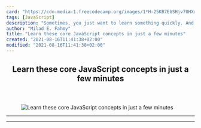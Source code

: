 ```yaml
---
card: "https://cdn-media-1.freecodecamp.org/images/1*H-25KB7EbSHjv70HXrdl6w.png"
tags: [JavaScript]
description: "Sometimes, you just want to learn something quickly. And read"
author: "Milad E. Fahmy"
title: "Learn these core JavaScript concepts in just a few minutes"
created: "2021-08-16T11:41:38+02:00"
modified: "2021-08-16T11:41:38+02:00"
---
```

<div class="site-wrapper">
<main id="site-main" class="site-main outer">
<div class="inner">
<article class="post-full post tag-javascript tag-web-development tag-programming tag-es6 tag-technology ">
<header class="post-full-header">
<h1 class="post-full-title">Learn these core JavaScript concepts in just a few minutes</h1>
</header>
<figure class="post-full-image">
<picture>
<source media="(max-width: 700px)" sizes="1px" srcset="data:image/gif;base64,R0lGODlhAQABAIAAAAAAAP///yH5BAEAAAAALAAAAAABAAEAAAIBRAA7 1w">
<source media="(min-width: 701px)" sizes="(max-width: 800px) 400px,
(max-width: 1170px) 700px,
1400px" srcset="https://cdn-media-1.freecodecamp.org/images/1*H-25KB7EbSHjv70HXrdl6w.png 300w,
https://cdn-media-1.freecodecamp.org/images/1*H-25KB7EbSHjv70HXrdl6w.png 600w,
https://cdn-media-1.freecodecamp.org/images/1*H-25KB7EbSHjv70HXrdl6w.png 1000w,
https://cdn-media-1.freecodecamp.org/images/1*H-25KB7EbSHjv70HXrdl6w.png 2000w">
<img onerror="this.style.display='none'" src="https://cdn-media-1.freecodecamp.org/images/1*H-25KB7EbSHjv70HXrdl6w.png" alt="Learn these core JavaScript concepts in just a few minutes">
</picture>
</figure>
<section class="post-full-content">
<div class="post-content">
</div>
<hr>
<hr>
</section>
</article>
</div>
</main>
</div>
<!-- Google Tag Manager (noscript) -->
<!-- End Google Tag Manager (noscript) -->
